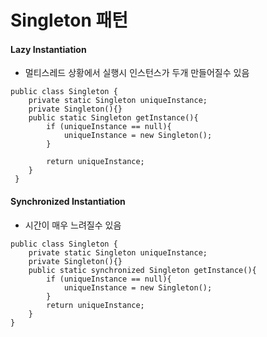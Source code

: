 # Singleton 패턴

#### Lazy Instantiation
- 멀티스레드 상황에서 실행시 인스턴스가 두개 만들어질수 있음
```
public class Singleton {
	private static Singleton uniqueInstance;
	private Singleton(){}
	public static Singleton getInstance(){
		if (uniqueInstance == null){
			uniqueInstance = new Singleton();
		}

		return uniqueInstance;
	}
 }
```

#### Synchronized Instantiation
- 시간이 매우 느려질수 있음 
```
public class Singleton {
    private static Singleton uniqueInstance;
    private Singleton(){}
    public static synchronized Singleton getInstance(){
        if (uniqueInstance == null){
            uniqueInstance = new Singleton();
        }
        return uniqueInstance;
    }
}
```
